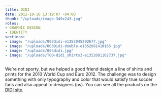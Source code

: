 ```yaml
---
title: DIDI
date: 2012-10-16 13:19:07 -04:00
thumb: "/uploads/image-340x243.jpg"
roles:
- GRAPHIC DESIGN
- IDENTITY
sections:
- image: "/uploads/002didi-e1352045292677.jpg"
- image: "/uploads/003Didi-double-e1352081410165.jpg"
- image: "/uploads/004didi.jpg"
- image: "/uploads/TGO-didi_shirts3-e1352081162737.jpg"
---
```


We’re not sporty, but we helped a good friend design a line of shirts and prints for the 2010 World Cup and Euro 2012. The challenge was to design something with only typography and color that would satisfy true soccer fans and also appeal to designers (us). You can see all the products on the <a href="http://didi.bigcartel.com/" target="_blank">DIDI site</a>.
